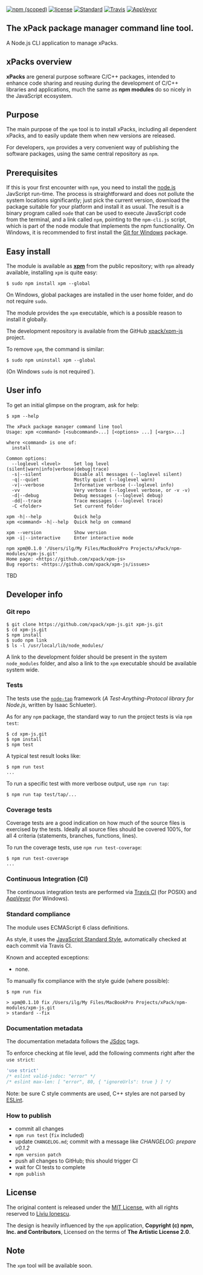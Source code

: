 [![npm (scoped)](https://img.shields.io/npm/v/xpm.svg)](https://www.npmjs.com/package/xpm) 
[![license](https://img.shields.io/github/license/xpack/xpm-js.svg)](https://github.com/xpack/xpm-js/blob/master/LICENSE)
[![Standard](https://img.shields.io/badge/code_style-standard-brightgreen.svg)](https://standardjs.com/)
[![Travis](https://img.shields.io/travis/xpack/xpm-js.svg?label=linux)](https://travis-ci.org/xpack/xpm-js)
[![AppVeyor](https://ci.appveyor.com/api/projects/status/lj735puc38idko6m?svg=true)](https://ci.appveyor.com/project/ilg-ul/xpm-js)

## The **x**Pack **p**ackage **m**anager command line tool.

A Node.js CLI application to manage xPacks.

## xPacks overview

**xPacks** are general purpose software C/C++ packages, intended to enhance code sharing and reusing during the development of C/C++ libraries and applications, much the same as **npm modules** do so nicely in the JavaScript ecosystem.

## Purpose

The main purpose of the `xpm` tool is to install xPacks, including all dependent xPacks, and to easily update them when new versions are released.

For developers, `xpm` provides a very convenient way of publishing the software packages, using the same central repository as `npm`.

## Prerequisites

If this is your first encounter with `npm`, you need to install the [node.js](https://nodejs.org/) JavScript run-time. The process is straightforward and does not pollute the system locations significantly; just pick the current version, download the package suitable for your platform and install it as usual. The result is a binary program called `node` that can be used to execute JavaScript code from the terminal, and a link called `npm`, pointing to the `npm-cli.js` script, which is part of the node module that implements the npm functionality. On Windows, it is recommended to first install the [Git for Windows](https://git-scm.com/download/win) package.

## Easy install

The module is available as [**xpm**](https://www.npmjs.com/package/xpm) from the public repository; with `npm` already available, installing `xpm` is quite easy:

```console
$ sudo npm install xpm --global
```

On Windows, global packages are installed in the user home folder, and do not require `sudo`.

The module provides the `xpm` executable, which is a possible reason to install it globally.

The development repository is available from the GitHub [xpack/xpm-js](https://github.com/xpack/xpm-js) project.

To remove `xpm`, the command is similar:

```console
$ sudo npm uninstall xpm --global
```

(On Windows `sudo` is not required`).

## User info

To get an initial glimpse on the program, ask for help:

```console
$ xpm --help

The xPack package manager command line tool
Usage: xpm <command> [<subcommand>...] [<options> ...] [<args>...]

where <command> is one of:
  install

Common options:
  --loglevel <level>     Set log level (silent|warn|info|verbose|debug|trace) 
  -s|--silent            Disable all messages (--loglevel silent) 
  -q|--quiet             Mostly quiet (--loglevel warn) 
  -v|--verbose           Informative verbose (--loglevel info) 
  -vv                    Very verbose (--loglevel verbose, or -v -v) 
  -d|--debug             Debug messages (--loglevel debug) 
  -dd|--trace            Trace messages (--loglevel trace) 
  -C <folder>            Set current folder 

xpm -h|--help            Quick help
xpm <command> -h|--help  Quick help on command

xpm --version            Show version 
xpm -i|--interactive     Enter interactive mode 

npm xpm@0.1.0 '/Users/ilg/My Files/MacBookPro Projects/xPack/npm-modules/xpm-js.git'
Home page: <https://github.com/xpack/xpm-js>
Bug reports: <https://github.com/xpack/xpm-js/issues>
```

TBD

## Developer info

### Git repo

```console
$ git clone https://github.com/xpack/xpm-js.git xpm-js.git
$ cd xpm-js.git
$ npm install
$ sudo npm link 
$ ls -l /usr/local/lib/node_modules/
```

A link to the development folder should be present in the system `node_modules` folder, and also a link to the `xpm` executable should be available system wide.

### Tests

The tests use the [`node-tap`](http://www.node-tap.org) framework (_A Test-Anything-Protocol library for Node.js_, written by Isaac Schlueter).

As for any `npm` package, the standard way to run the project tests is via `npm test`:

```console
$ cd xpm-js.git
$ npm install
$ npm test
```

A typical test result looks like:

```console
$ npm run test
...
```

To run a specific test with more verbose output, use `npm run tap`:

```console
$ npm run tap test/tap/...
```

### Coverage tests

Coverage tests are a good indication on how much of the source files is exercised by the tests. Ideally all source files should be covered 100%, for all 4 criteria (statements, branches, functions, lines).

To run the coverage tests, use `npm run test-coverage`:

```console
$ npm run test-coverage
...
```

### Continuous Integration (CI)

The continuous integration tests are performed via [Travis CI](https://travis-ci.org/xpack/xpm-js) (for POSIX) and [AppVeyor](https://ci.appveyor.com/project/ilg-ul/xpm-js) (for Windows).

### Standard compliance

The module uses ECMAScript 6 class definitions.

As style, it uses the [JavaScript Standard Style](https://standardjs.com/), automatically checked at each commit via Travis CI.

Known and accepted exceptions:

- none.

To manually fix compliance with the style guide (where possible):

```console
$ npm run fix

> xpm@0.1.10 fix /Users/ilg/My Files/MacBookPro Projects/xPack/npm-modules/xpm-js.git
> standard --fix

```

### Documentation metadata

The documentation metadata follows the [JSdoc](http://usejsdoc.org) tags.

To enforce checking at file level, add the following comments right after the `use strict`:

```js
'use strict'
/* eslint valid-jsdoc: "error" */
/* eslint max-len: [ "error", 80, { "ignoreUrls": true } ] */
```

Note: be sure C style comments are used, C++ styles are not parsed by [ESLint](http://eslint.org).

### How to publish

* commit all changes
* `npm run test` (`fix` included)
* update `CHANGELOG.md`; commit with a message like _CHANGELOG: prepare v0.1.2_
* `npm version patch`
* push all changes to GitHub; this should trigger CI
* wait for CI tests to complete
* `npm publish`

## License

The original content is released under the [MIT License](https://opensource.org/licenses/MIT), with all rights reserved to [Liviu Ionescu](https://github.com/ilg-ul).

The design is heavily influenced by the `npm` application, **Copyright (c) npm, Inc. and Contributors**, Licensed on the terms of **The Artistic License 2.0**.

## Note

The `xpm` tool will be available soon.

